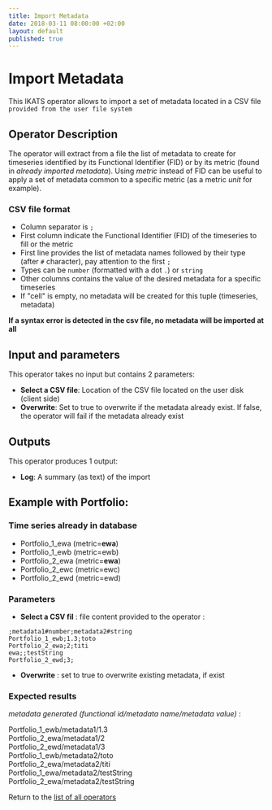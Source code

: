 ```yaml
---
title: Import Metadata
date: 2018-03-11 08:00:00 +02:00
layout: default
published: true
---
```


# Import Metadata
This IKATS operator allows to import a set of metadata located in a CSV file `provided from the user file system`

## Operator Description

The operator will extract from a file the list of metadata to create for timeseries identified by its Functional Identifier (FID) or by its metric (found in *already imported metadata*).
Using *metric* instead of FID can be useful to apply a set of metadata common to a specific metric (as a metric *unit* for example).

### CSV file format
- Column separator is `;`
- First column indicate the Functional Identifier (FID) of the timeseries to fill or the metric
- First line provides the list of metadata names followed by their type (after `#` character), pay attention to the first `;`
- Types can be `number` (formatted with a dot `.`) or `string`
- Other columns contains the value of the desired metadata for a specific timeseries
- If "cell" is empty, no metadata will be created for this tuple (timeseries, metadata)

**If a syntax error is detected in the csv file, no metadata will be imported at all**

## Input and parameters
This operator takes no input but contains 2 parameters:

- **Select a CSV file**: Location of the CSV file located on the user disk (client side)
- **Overwrite**: Set to true to overwrite if the metadata already exist. If false, the operator will fail if the metadata already exist

## Outputs

This operator produces 1 output:

- **Log**: A summary (as text) of the import

## Example with Portfolio:

### Time series already in database
- Portfolio_1_ewa  (metric=**ewa**)
- Portfolio_1_ewb  (metric=ewb)
- Portfolio_2_ewa  (metric=**ewa**)
- Portfolio_2_ewc  (metric=ewc)
- Portfolio_2_ewd  (metric=ewd)


### Parameters
- **Select a CSV fil** : file content provided to the operator :
```
;metadata1#number;metadata2#string
Portfolio_1_ewb;1.3;toto
Portfolio_2_ewa;2;titi
ewa;;testString
Portfolio_2_ewd;3;
```
- **Overwrite** : set to true to overwrite existing metadata, if exist
### Expected results
*metadata generated (functional id/metadata name/metadata value)* :

Portfolio_1_ewb/metadata1/1.3<br/>
Portfolio_2_ewa/metadata1/2<br/>
Portfolio_2_ewd/metadata1/3<br/>
Portfolio_1_ewb/metadata2/toto<br/>
Portfolio_2_ewa/metadata2/titi<br/>
Portfolio_1_ewa/metadata2/testString<br/>
Portfolio_2_ewa/metadata2/testString


Return to the [list of all operators](/operators.html)

